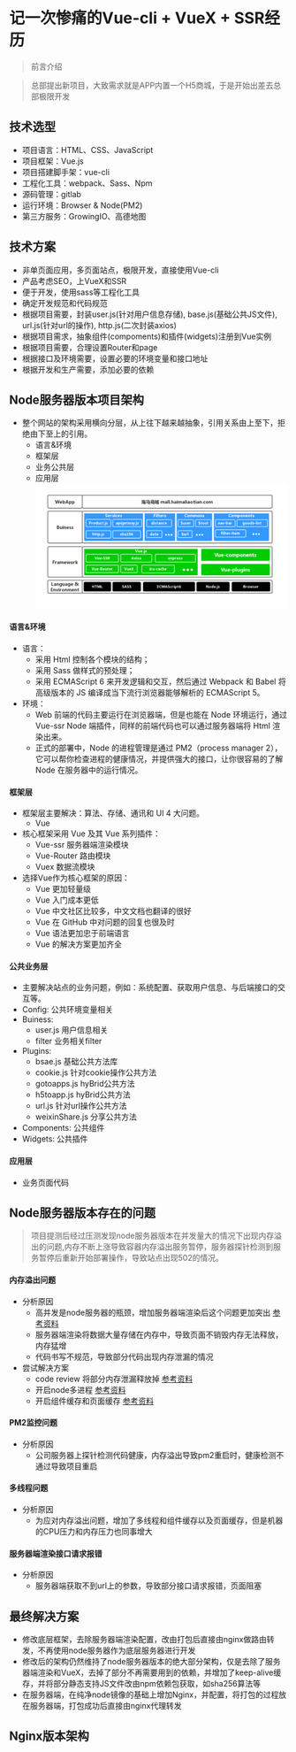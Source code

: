 # 记一次惨痛的Vue-cli + VueX + SSR经历
> 前言介绍

> 总部提出新项目，大致需求就是APP内置一个H5商城，于是开始出差去总部极限开发

## 技术选型
* 项目语言：HTML、CSS、JavaScript
* 项目框架：Vue.js
* 项目搭建脚手架：vue-cli
* 工程化工具：webpack、Sass、Npm
* 源码管理：gitlab
* 运行环境：Browser & Node(PM2)
* 第三方服务：GrowingIO、高德地图

## 技术方案
* 非单页面应用，多页面站点，极限开发，直接使用Vue-cli
* 产品考虑SEO，上VueX和SSR
* 便于开发，使用sass等工程化工具
* 确定开发规范和代码规范
* 根据项目需要，封装user.js(针对用户信息存储), base.js(基础公共JS文件), url.js(针对url的操作), http.js(二次封装axios)
* 根据项目需求，抽象组件(compoments)和插件(widgets)注册到Vue实例
* 根据项目需要，合理设置Router和page
* 根据接口及环境需要，设置必要的环境变量和接口地址
* 根据开发和生产需要，添加必要的依赖

## Node服务器版本项目架构
* 整个网站的架构采用横向分层，从上往下越来越抽象，引用关系由上至下，拒绝由下至上的引用。
	* 语言&环境
	* 框架层
	* 业务公共层
	* 应用层
![](../images/hmall-basic.jpg)

#### 语言&环境
* 语言：
	* 采用 Html 控制各个模块的结构；
	* 采用 Sass 做样式的预处理；
	* 采用 ECMAScript 6 来开发逻辑和交互，然后通过 Webpack 和 Babel 将高级版本的 JS 编译成当下流行浏览器能够解析的 ECMAScript 5。
* 环境：
	* Web 前端的代码主要运行在浏览器端，但是也能在 Node 环境运行，通过 Vue-ssr Node 端插件，同样的前端代码也可以通过服务器端将 Html 渲染出来。
	* 正式的部署中，Node 的进程管理是通过 PM2（process manager 2），它可以帮你检查进程的健康情况，并提供强大的接口，让你很容易的了解 Node 在服务器中的运行情况。

#### 框架层
* 框架层主要解决：算法、存储、通讯和 UI 4 大问题。
	* Vue
* 核心框架采用 Vue 及其 Vue 系列插件：
	* Vue-ssr 服务器端渲染模块
	* Vue-Router 路由模块
	* Vuex 数据流模块
* 选择Vue作为核心框架的原因：
	* Vue 更加轻量级
	* Vue 入门成本更低
	* Vue 中文社区比较多，中文文档也翻译的很好
	* Vue 在 GitHub 中对问题的回复也很及时
	* Vue 语法更加忠于前端语言
	* Vue 的解决方案更加齐全

#### 公共业务层
* 主要解决站点的业务问题，例如：系统配置、获取用户信息、与后端接口的交互等。
* Config: 公共环境变量相关
* Buiness:
	* user.js 用户信息相关
	* filter 业务相关filter
* Plugins:
	* bsae.js 基础公共方法库
	* cookie.js 针对cookie操作公共方法
	* gotoapps.js hyBrid公共方法
	* h5toapp.js  hyBrid公共方法
	* url.js  针对url操作公共方法
	* weixinShare.js  分享公共方法
* Components:  公共组件
* Widgets: 公共插件

#### 应用层
* 业务页面代码

## Node服务器版本存在的问题

> 项目提测后经过压测发现node服务器版本在并发量大的情况下出现内存溢出的问题,内存不断上涨导致容器内存溢出服务暂停，服务器探针检测到服务暂停后重新开始部署操作，导致站点出现502的情况。

#### 内存溢出问题
* 分析原因
	* 高并发是node服务器的瓶颈，增加服务器端渲染后这个问题更加突出 [参考资料](https://gitbook.cn/books/591170568b2c1f0f85f3b8fb/index.html)
	* 服务器端渲染将数据大量存储在内存中，导致页面不销毁内存无法释放，内存猛增
	* 代码书写不规范，导致部分代码出现内存泄漏的情况
* 尝试解决方案
	* code review 将部分内存泄漏释放掉	[参考资料](http://www.ayqy.net/blog/js%E5%86%85%E5%AD%98%E6%B3%84%E6%BC%8F%E6%8E%92%E6%9F%A5%E6%96%B9%E6%B3%95/)
	* 开启node多进程	[参考资料](https://blog.csdn.net/u012251421/article/details/76262949)
	* 开启组件缓存和页面缓存	[参考资料](http://www.ayqy.net/blog/js%E5%86%85%E5%AD%98%E6%B3%84%E6%BC%8F%E6%8E%92%E6%9F%A5%E6%96%B9%E6%B3%95/)

#### PM2监控问题
* 分析原因
	* 公司服务器上探针检测代码健康，内存溢出导致pm2重启时，健康检测不通过导致项目重启

#### 多线程问题
* 分析原因
	* 为应对内存溢出问题，增加了多线程和组件缓存以及页面缓存，但是机器的CPU压力和内存压力也同事增大

#### 服务器端渲染接口请求报错
* 分析原因
	* 服务器端获取不到url上的参数，导致部分接口请求报错，页面阻塞

## 最终解决方案
* 修改底层框架，去除服务器端渲染配置，改由打包后直接由nginx做路由转发，不再使用node服务器作为底层服务器进行开发
* 修改后的架构仍然维持了node服务器版本的绝大部分架构，仅是去除了服务器端渲染和VueX，去掉了部分不再需要用到的依赖，并增加了keep-alive缓存，并将部分静态支持JS文件改由npm依赖包获取，如sha256算法等
* 在服务器端，在纯净node镜像的基础上增加Nginx，并配置，将打包的过程放在服务器端，打包成功后直接由nginx代理转发

## Nginx版本架构